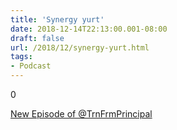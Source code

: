 ```yaml
---
title: 'Synergy yurt'
date: 2018-12-14T22:13:00.001-08:00
draft: false
url: /2018/12/synergy-yurt.html
tags: 
- Podcast
---
```


  

0

  

[New Episode of @TrnFrmPrincipal](http://traffic.libsyn.com/transformativeprincipal/Synergy_yurt.mp3?dest-id=172010)